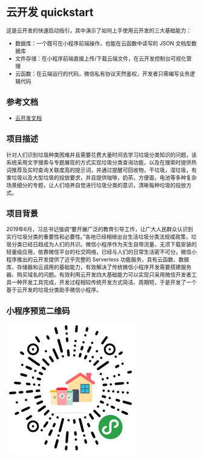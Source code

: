 # 云开发 quickstart

这是云开发的快速启动指引，其中演示了如何上手使用云开发的三大基础能力：

- 数据库：一个既可在小程序前端操作，也能在云函数中读写的 JSON 文档型数据库
- 文件存储：在小程序前端直接上传/下载云端文件，在云开发控制台可视化管理
- 云函数：在云端运行的代码，微信私有协议天然鉴权，开发者只需编写业务逻辑代码

## 参考文档

- [云开发文档](https://developers.weixin.qq.com/miniprogram/dev/wxcloud/basis/getting-started.html)

## 项目描述
针对人们识别垃圾种类困难并且需要花费大量时间去学习垃圾分类知识的问题，该系统采用文字搜索与专题展现的方式实现垃圾分类查询功能，以及在搜索时提供热词推荐及实时查询关联度高的提示词，并通过提醒可回收物，干垃圾，湿垃圾，有害垃圾以及大型垃圾的投放要求，并且提供咖啡，奶茶，方便面，电池等多种复杂场景细分的专题，让人们培养自觉进行垃圾分类的意识，清晰每种垃圾的投放方式。
## 项目背景
2019年6月，习总书记强调“要开展广泛的教育引导工作，让广大人民群众认识到实行垃圾分类的重要性和必要性。”各地已经相继出台生活垃圾分类法规或政策，垃圾分类已经日趋成为人们的共识。微信小程序作为天生自带流量、无须下载安装的轻量级应用，依靠微信平台的社交网络，已经与人们的日常生活密不可分。微信小程序推出的云开发提供了近乎完整的 Serverless 功能服务，具有云函数、数据库、存储器和云调用的基础能力，有效解决了传统微信小程序开发需要搭建服务器、购买域名的问题。有效利用云开发四大基础能力可以实现只采用微信开发者工具一种开发工具完成，开发过程相较传统开发方式简洁、周期短，于是开发了一个基于云开发的垃圾分类助手微信小程序。

## 小程序预览二维码

![小程序码.jpg](https://github.com/Kahen/GarbageClassification/raw/master/小程序码.jpg)
